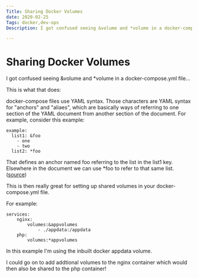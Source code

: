 ```yaml
---
Title: Sharing Docker Volumes
date: 2020-02-25
Tags: docker,dev-ops
Description: I got confused seeing &volume and *volume in a docker-compose.yml file...

---
```


# Sharing Docker Volumes

I got confused seeing &volume and *volume in a docker-compose.yml file...

This is what that does:

docker-compose files use YAML syntax. Those characters are YAML syntax for "anchors" and "aliaes", which are basically ways of referring to one section of the YAML document from another section of the document. For example, consider this example:

```
example:
  list1: &foo
    - one
    - two
  list2: *foo
```

That defines an anchor named foo referring to the list in the list1 key. Elsewhere in the document we can use *foo to refer to that same list. ([source](https://stackoverflow.com/questions/46896382/docker-composer-volumes-and-networks-have-or-in-declaration))

This is then really great for setting up shared volumes in your docker-compose.yml file.

For example:

```
services:
    nginx:
        volumes:&appvolumes
            - ./appdata:/appdata
    php:
        volumes:*appvolumes
```

In this example I'm using the inbuilt docker appdata volume.

I could go on to add addtional volumes to the nginx container which would then also be shared to the php container!
